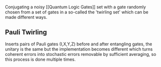 Conjugating a noisy [[Quantum Logic Gates]] set with a gate randomly chosen from a set of gates in a so-called the 'twirling set' which can be made different ways.

## Pauli Twirling
Inserts pairs of Pauli gates (I,X,Y,Z) before and after entangling gates, the unitary is the same but the implementation becomes different which turns coherent errors into stochastic errors removable by sufficient averaging, so this process is done multiple times.